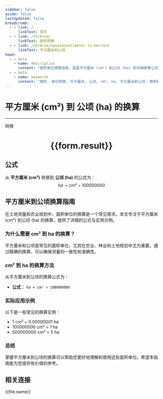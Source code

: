 ```yaml
---
sidebar: false
aside: false
lastUpdated: false
breadcrumb:
  - - link: /
      linkText: 首页
  - - link: /zh/Area/
      linkText: 面积转换
  - - link: /zh/Area/SquareCentimeter-to-Hectare
      linkText: 平方厘米到公顷
head:
  - - meta
    - name: description
      content: "面积单位换算指南，涵盖平方厘米 (cm²) 到公顷 (ha) 的详细换算公式与说明。"
  - - meta
    - name: keywords
      content: "面积, 单位转换, 平方厘米, 公顷, cm², ha, 平方厘米到公顷, 面积转换指南"
---
```

# 平方厘米 (cm²) 到 公顷 (ha) 的换算
---
<script setup>
import { onMounted, reactive, inject, ref } from 'vue'
import { NButton, NForm, NFormItem, NInput, NInputNumber, NSelect, NCard, useMessage,NGrid ,NGi } from 'naive-ui'
import { defineClientComponent } from 'vitepress'
import { Area } from '../../files';

const convert = inject('convert')

const form = reactive({
  number: null,
  result: '',
})

const convertHandler = () => {
  if (form.number !== null && !isNaN(form.number)) {
    const convertedValue = parseFloat(form.number) / 100000000
    form.result = `${form.number}cm² = ${convertedValue.toFixed(8)}ha`
  } else {
    form.result = '请输入有效的数值。'
  }
}
</script>

<n-form size="large" :model="form">
  <n-form-item label="平方厘米 (cm²)">
    <n-input-number v-model:value="form.number" placeholder="输入平方厘米" style="width: 100%" />
  </n-form-item>
  <n-form-item>
    <n-button type="primary" @click="convertHandler" block>转换</n-button>
  </n-form-item>
</n-form>

<n-card  embedded :bordered="false" hoverable>
  <div  style="text-align:center">
    <h1>{{form.result}}</h1>
  </div>
</n-card>

## 公式

从 **平方厘米 (cm²)** 转换到 **公顷 (ha)** 的公式为：
$$ ha = cm² \div 100000000 $$

## 平方厘米到公顷换算指南

在土地测量和农业规划中，面积单位的换算是一个常见需求。本文专注于平方厘米 (cm²) 到公顷 (ha) 的换算，提供了详细的公式与实用示例。

### 为什么需要 cm² 到 ha 的换算？

平方厘米和公顷是常见的面积单位，尤其在农业、林业和土地规划中尤为重要。通过精确的换算，可以确保测量的一致性和准确性。

### cm² 到 ha 的换算方法

从平方厘米到公顷的换算公式为：

- **公式：** `ha = cm² ÷ 100000000`

### 实际应用示例

以下是一些常见的换算实例：

- 1 cm² = 0.00000001 ha
- 100000000 cm² = 1 ha
- 500000000 cm² = 5 ha

### 总结

掌握平方厘米到公顷的换算可以帮助您更好地理解和使用这些面积单位。希望本指南能为您提供有价值的参考。

## 相关连接
<n-grid x-gap="12" :cols="4">
  <n-gi v-for="(file, index) in Area" :key="index">
    <n-button
      text
      tag="a"
      :href="file.path"
      type="primary"
    >
      {{file.name}}
    </n-button>
  </n-gi>
</n-grid>